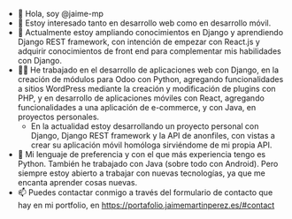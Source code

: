 - 👋 Hola, soy @jaime-mp
- 👀 Estoy interesado tanto en desarrollo web como en desarrollo móvil.
- 🌱 Actualmente estoy ampliando conocimientos en Django y aprendiendo Django REST framework, con intención de empezar con React.js y adquirir conocimientos de front end para complementar mis habilidades con Django.
- 👨‍💻 He trabajado en el desarrollo de aplicaciones web con Django, en la creación de módulos para Odoo con Python, agregando funcionalidades a sitios WordPress mediante la creación y modificación de plugins con PHP, y en desarrollo de aplicaciones móviles con React, agregando funcionalidades a una aplicación de e-commerce, y con Java, en proyectos personales.
  - En la actualidad estoy desarrollando un proyecto personal con Django, Django REST framework y la API de anonfiles, con vistas a crear su aplicación móvil homóloga sirviéndome de mi propia API.
- 🤍 Mi lenguaje de preferencia y con el que más experiencia tengo es Python. También he trabajado con Java (sobre todo con Android). Pero siempre estoy abierto a trabajar con nuevas tecnologías, ya que me encanta aprender cosas nuevas.
- 📫 Puedes contactar conmigo a través del formulario de contacto que hay en mi portfolio, en https://portafolio.jaimemartinperez.es/#contact

<!---

- 💞️ I’m looking to collaborate on ...
- 📫 How to reach me ...

jaime-mp/jaime-mp is a ✨ special ✨ repository because its `README.md` (this file) appears on your GitHub profile.
You can click the Preview link to take a look at your changes.
--->

